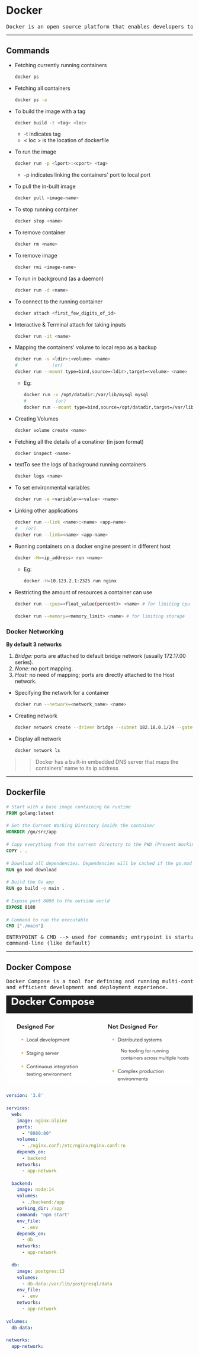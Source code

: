 # Docker

<pre>Docker is an open source platform that enables developers to build, deploy, run, update and manage containerized applications.</pre>

-----------------------------

## Commands

+ Fetching currently running containers

    ```bash
    docker ps
    ```

+ Fetching all containers

    ```bash
    docker ps -a
    ```

+ To build the image with a tag

    ```bash
    docker build -t <tag> <loc>
    ```

  + -t indicates tag
  + < loc > is the location of dockerfile

+ To run the image

    ```bash
    docker run -p <lport>:<cport> <tag>
    ```

  + -p indicates linking the containers' port to local port

+ To pull the in-built image

    ```bash
    docker pull <image-name>
    ```

+ To stop running container

    ```bash
    docker stop <name>
    ```

+ To remove container

    ```bash
    docker rm <name>
    ```

+ To remove image

    ```bash
    docker rmi <image-name>
    ```

+ To run in background (as a daemon)

    ```bash
    docker run -d <name>
    ```

+ To connect  to the running container

    ```bash
    docker attach <first_few_digits_of_id>
    ```

+ Interactive & Terminal attach for taking inputs

    ```bash
    docker run -it <name>
    ```

+ Mapping the containers' volume to local repo as a backup

    ```bash
    docker run -v <ldir>:<volume> <name>
    #             (or)
    docker run --mount type=bind,source=<ldir>,target=<volume> <name>
    ```

  + Eg:

    ```bash
    docker run -v /opt/datadir:/var/lib/mysql mysql
    #           (or)
    docker run --mount type=bind,source=/opt/datadir,target=/var/lib/mysql mysql
    ```

+ Creating Volumes

    ```bash
    docker volume create <name>
    ```

+ Fetching all the details of a conatiner (in json format)

    ```bash
    docker inspect <name>
    ```

+ textTo see the logs of background running containers

    ```bash
    docker logs <name>
    ```

+ To set environmental variables

    ```bash
    docker run -e <variable>=<value> <name>
    ```

+ Linking other applications

    ```bash
    docker run --link <name>:<name> <app-name>
    #   (or)
    docker run --link=<name> <app-name>
    ```

+ Running containers on a docker engine present in different host

    ```bash
    docker -H=<ip_address> run <name>
    ```

  + Eg:

    ```bash
    docker -H=10.123.2.1:2325 run nginx
    ```

+ Restricting the amount of resources a container can use

    ```bash
    docker run --cpus=<float_value(percent)> <name> # for limiting cpu 

    docker run --memory=<memory_limit> <name> # for limiting storage
    ```

### Docker Networking

**By default 3 networks**

1. *Bridge:* ports are attached to default bridge network (usually 172.17.00 series).
2. *None:* no port mapping.
3. *Host:* no need of mapping; ports are directly attached to the Host network.

+ Specifying the network for a container

    ```bash
    docker run --network=<network_name> <name>
    ```

+ Creating network

    ```bash
    docker network create --driver bridge --subnet 182.18.0.1/24 --gateway 182.18.0.1 <name>
    ```

+ Display all network

    ```bash
    docker network ls
    ```

>> Docker has a built-in embedded DNS server that maps the containers' name to its ip address

--------------

## Dockerfile

```Dockerfile
# Start with a base image containing Go runtime
FROM golang:latest

# Set the Current Working Directory inside the container
WORKDIR /go/src/app

# Copy everything from the current directory to the PWD (Present Working Directory) inside the container
COPY . .

# Download all dependencies. Dependencies will be cached if the go.mod and go.sum files are not changed
RUN go mod download

# Build the Go app
RUN go build -o main .

# Expose port 8080 to the outside world
EXPOSE 8180

# Command to run the executable
CMD ["./main"]

```

<pre>ENTRYPOINT & CMD --> used for commands; entrypoint is startup command & cmd is appended to it if no command is given in<br>command-line (like default)
</pre>

------------------------

## Docker Compose

<pre>Docker Compose is a tool for defining and running multi-container applications. It is the key to unlock a streamlined<br>and efficient development and deployment experience.</pre>

<!-- ![](./uses.png,"uses") -->
![](./uses.png)

```yaml
version: '3.8'

services:
  web:
    image: nginx:alpine
    ports:
      - "8080:80"
    volumes:
      - ./nginx.conf:/etc/nginx/nginx.conf:ro
    depends_on:
      - backend
    networks:
      - app-network

  backend:
    image: node:14
    volumes:
      - ./backend:/app
    working_dir: /app
    command: "npm start"
    env_file:
      - .env
    depends_on:
      - db
    networks:
      - app-network

  db:
    image: postgres:13
    volumes:
      - db-data:/var/lib/postgresql/data
    env_file:
      - .env
    networks:
      - app-network

volumes:
  db-data:

networks:
  app-network:

```
